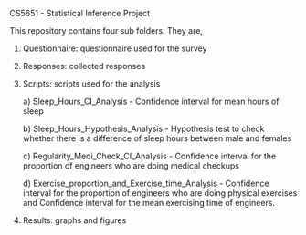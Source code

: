 CS5651 - Statistical Inference Project

This repository contains four sub folders. They are,
1. Questionnaire: questionnaire used for the survey
2. Responses: collected responses
3. Scripts: scripts used for the analysis

    a) Sleep_Hours_CI_Analysis - Confidence interval for mean hours of sleep
    
    b) Sleep_Hours_Hypothesis_Analysis - Hypothesis test to check whether there is a difference of sleep hours between male and                  females
    
    c) Regularity_Medi_Check_CI_Analysis - Confidence interval for the proportion of engineers who are doing medical checkups
	
	d) Exercise_proportion_and_Exercise_time_Analysis - Confidence interval for the proportion of engineers who are doing physical exercises and Confidence interval for the mean exercising time of engineers.
    
4. Results: graphs and figures
